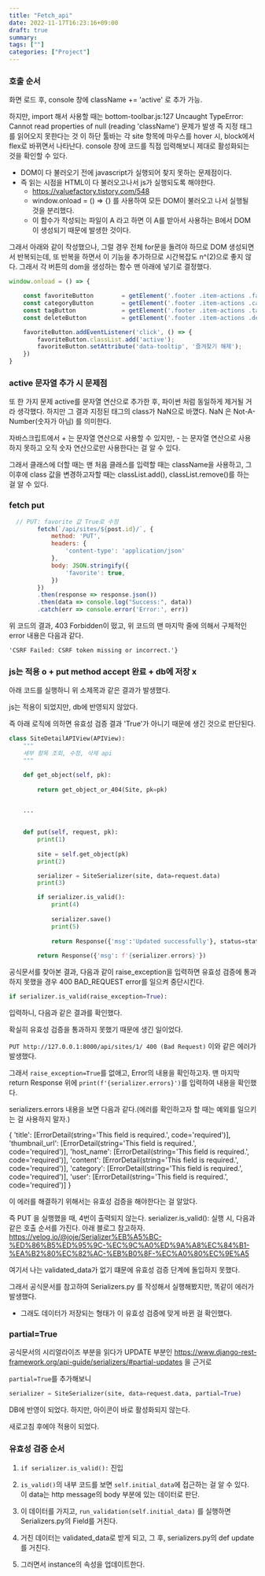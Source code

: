 ```yaml
---
title: "Fetch_api"
date: 2022-11-17T16:23:16+09:00
draft: true
summary: 
tags: [""]
categories: ["Project"]
---
```


### 호출 순서
화면 로드 후, console 창에 
className += 'active' 로 추가 가능. 

하지만, import 해서 사용할 때는 bottom-toolbar.js:127 Uncaught TypeError: Cannot read properties of null (reading 'className') 문제가 발생 
즉 지정 태그를 읽어오지 못한다는 것 
이 하단 툴바는 각 site 항목에 마우스를 hover 시, block에서 flex로 바뀌면서 나타난다. 
console 창에 코드를 직접 입력해보니 제대로 활성화되는 것을 확인할 수 있다. 

- DOM이 다 불러오기 전에 javascript가 실행되어 찾지 못하는 문제점이다. 
- 즉 읽는 시점을 HTML이 다 불러오고나서 js가 실행되도록 해야한다.
    - https://valuefactory.tistory.com/548
    - window.onload = () => {} 를 사용하여 모든 DOM이 불러오고 나서 실행될 것을 분리했다. 
    - 이 함수가 작성되는 파일이 A 라고 하면 이 A를 받아서 사용하는 B에서 DOM이 생성되기 때문에 발생한 것이다.  

그래서 아래와 같이 작성했으나, 그럴 경우 전체 for문을 돌려야 하므로 DOM 생성되면서 반복되는데, 또 반복을 하면서 이 기능을 추가하므로 시간복잡도 n^(2)으로 좋지 않다.
그래서 각 버튼의 dom을 생성하는 함수 맨 아래에 넣기로 결정했다. 

```js
window.onload = () => {

    const favoriteButton        = getElement('.footer .item-actions .favorite'); 
    const categoryButton        = getElement('.footer .item-actions .category');
    const tagButton             = getElement('.footer .item-actions .tag');
    const deleteButton          = getElement('.footer .item-actions .delete');

    favoriteButton.addEventListener('click', () => {
        favoriteButton.classList.add('active');
        favoriteButton.setAttribute('data-tooltip', '즐겨찾기 해제'); 
    })   
}
```


### active 문자열 추가 시 문제점
또 한 가지 문제 active를 문자열 연산으로 추가한 후, 파이썬 처럼 동일하게 제거될 거라 생각했다. 
하지만 그 결과 지정된 태그의 class가 NaN으로 바꼈다. 
NaN 은 Not-A-Number(숫자가 아님) 를 의미한다. 

자바스크립트에서 + 는 문자열 연산으로 사용할 수 있지만, - 는 문자열 연산으로 사용하지 못하고 오직 숫자 연산으로만 사용한다는 걸 알 수 있다. 

그래서 클래스에 더할 때는  맨 처음 클래스를 입력할 때는 className을 사용하고, 그 이후에 class 값을 변경하고자할 때는 classList.add(), classList.remove()를 하는 걸 알 수 있다. 


### fetch put 

```js
  // PUT: favorite 값 True로 수정
        fetch(`/api/sites/${post.id}/`, {
            method: 'PUT',
            headers: {
                'content-type': 'application/json'
            },
            body: JSON.stringify({
                'favorite': true,
            })
        })
        .then(response => response.json())
        .then(data => console.log("Success:", data))
        .catch(err => console.error('Error:', err))
```

위 코드의 결과, 403 Forbidden이 떴고, 위 코드의 맨 마지막 줄에 의해서 구체적인 error 내용은 다음과 같다.

`'CSRF Failed: CSRF token missing or incorrect.'}`



### js는 적용 o + put method accept 완료 + db에 저장 x

아래 코드를 실행하니 위 소제목과 같은 결과가 발생했다. 

js는 적용이 되었지만, db에 반영되지 않았다.  

즉 아래 로직에 의하면 유효성 검증 결과 'True'가 아니기 때문에 생긴 것으로 판단된다. 

```python
class SiteDetailAPIView(APIView):
    """
    세부 항목 조회, 수정, 삭제 api
    """

    def get_object(self, pk):
        
        return get_object_or_404(Site, pk=pk)


    ...
    

    def put(self, request, pk):
        print(1)
        
        site = self.get_object(pk)
        print(2)

        serializer = SiteSerializer(site, data=request.data)
        print(3)

        if serializer.is_valid():
            print(4)
           
            serializer.save()
            print(5)
            
            return Response({'msg':'Updated successfully'}, status=status.HTTP_202_ACCEPTED)
      
        return Response({'msg': f'{serializer.errors}'})

```

공식문서를 찾아본 결과, 다음과 같이 raise_exception을 입력하면 유효성 검증에 통과하지 못했을 경우 400 BAD_REQUEST error를 일으켜 중단시킨다.

```python
if serializer.is_valid(raise_exception=True):
```

입력하니, 다음과 같은 결과를 확인했다. 

확실히 유효성 검증을 통과하지 못했기 때문에 생긴 일이었다. 

`PUT http://127.0.0.1:8000/api/sites/1/ 400 (Bad Request)` 이와 같은 에러가 발생했다.  


그래서 `raise_exception=True`를 없애고, Error의 내용을 확인하고자. 맨 마지막 return Response 위에 `print(f'{serializer.errors}')`를 입력하여 내용을 확인했다. 

serializers.errors 내용을 보면 다음과 같다.(에러를 확인하고자 할 때는 예외를 일으키는 걸 사용하지 말자.)

{
    'title': [ErrorDetail(string='This field is required.', code='required')], 
'thumbnail_url': [ErrorDetail(string='This field is required.', code='required')], 
'host_name': [ErrorDetail(string='This field is required.', code='required')], 
'content': [ErrorDetail(string='This field is required.', code='required')], 
'category': [ErrorDetail(string='This field is required.', code='required')], 
'user': [ErrorDetail(string='This field is required.', code='required')]
}



이 에러를 해결하기 위해서는 유효성 검증을 해야한다는 걸 알았다.

즉 PUT 을 실행했을 때, 4번이 출력되지 않는다. 
serializer.is_valid(): 실행 시, 다음과 같은 호출 순서를 가진다. 아래 블로그 참고하자.
https://velog.io/@joje/Serializer%EB%A5%BC-%ED%86%B5%ED%95%9C-%EC%9C%A0%ED%9A%A8%EC%84%B1-%EA%B2%80%EC%82%AC-%EB%B0%8F-%EC%A0%80%EC%9E%A5

여기서 나는 validated_data가 없기 떄문에 유효성 검증 단계에 돌입하지 못했다. 

그래서 공식문서를 참고하여 Serializers.py 를 작성해서 실행해봤지만, 똑같이 에러가 발생했다. 

- 그래도 데이터가 저장되는 형태가 이 유효성 검증에 맞게 바뀐 걸 확인했다. 

### partial=True

공식문서의 시리얼라이즈 부분을 읽다가 UPDATE 부분인 https://www.django-rest-framework.org/api-guide/serializers/#partial-updates 을 근거로

`partial=True`를 추가해보니

```python
serializer = SiteSerializer(site, data=request.data, partial=True)
```

DB에 반영이 되었다. 하지만, 아이콘이 바로 활성화되지 않는다. 

새로고침 후에야 적용이 되었다. 



### 유효성 검증 순서

1. `if serializer.is_valid():` 진입

2. `is_valid()`의 내부 코드를 보면 `self.initial_data`에 접근하는 걸 알 수 있다. 이 data는 http message의 body 부분에 있는 데이터로 판단. 

3. 이 데이터를 가지고, `run_validation(self.initial_data)` 를 실행하면 Serializers.py의 Field를 거친다.  

4. 거친 데이터는 validated_data로 받게 되고, 그 후, serializers.py의 def update를 거친다.

5. 그러면서 instance의 속성을 업데이트한다.  